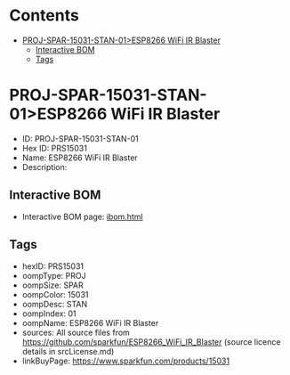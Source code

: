 



Contents
========

* [PROJ-SPAR-15031-STAN-01>ESP8266 WiFi IR Blaster](#proj-spar-15031-stan-01esp8266-wifi-ir-blaster)
	* [Interactive BOM](#interactive-bom)
	* [Tags](#tags)

# PROJ-SPAR-15031-STAN-01>ESP8266 WiFi IR Blaster

- ID: PROJ-SPAR-15031-STAN-01
- Hex ID: PRS15031
- Name: ESP8266 WiFi IR Blaster
- Description: 

## Interactive BOM

- Interactive BOM page: [ibom.html](kicad/bom/ibom.html)

## Tags

- hexID: PRS15031
- oompType: PROJ
- oompSize: SPAR
- oompColor: 15031
- oompDesc: STAN
- oompIndex: 01
- oompName: ESP8266 WiFi IR Blaster
- sources: All source files from https://github.com/sparkfun/ESP8266_WiFi_IR_Blaster (source licence details in srcLicense.md)
- linkBuyPage: https://www.sparkfun.com/products/15031
